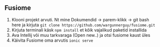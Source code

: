 <!-- Käivitamine -->
## Fusiome

1. Klooni projekt arvuti. Nt mine Dokumendid -> parem-klikk -> git bash here ja kirjuta `git clone https://github.com/wargunnerguy/fusiome.git`
2. Kirjuta terminali käsk `npm install` et kõik vajalikud paketid installida
3. Ava Intellij või muu tarkvaraga (Open new..) ja otsi fusiome kaust üles
4. Käivita Fusiome oma arvutis `ionic serve`

